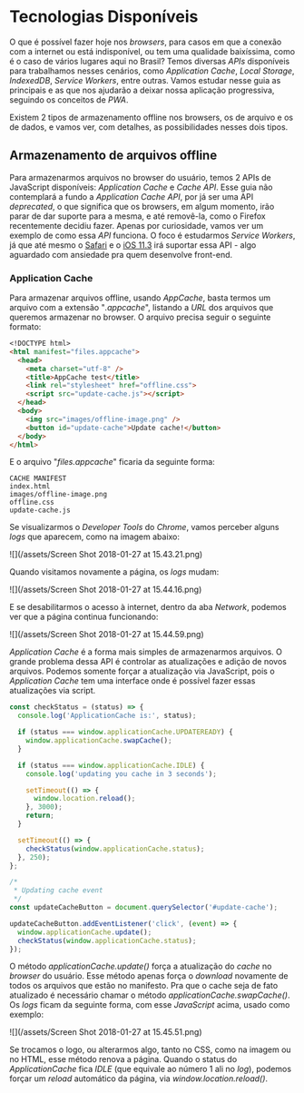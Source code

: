 # Tecnologias Disponíveis

O que é possível fazer hoje nos _browsers_, para casos em que a conexão com a internet ou está indisponível, ou tem uma qualidade baixíssima, como é o caso de vários lugares aqui no Brasil? Temos diversas _APIs_ disponíveis para trabalhamos nesses cenários, como _Application Cache_, _Local Storage_, _IndexedDB_, _Service Workers_, entre outras. Vamos estudar nesse guia as principais e as que nos ajudarão a deixar nossa aplicação progressiva, seguindo os conceitos de _PWA_.

Existem 2 tipos de armazenamento offline nos browsers, os de arquivo e os de dados, e vamos ver, com detalhes, as possibilidades nesses dois tipos.

## Armazenamento de arquivos offline

Para armazenarmos arquivos no browser do usuário, temos 2 APIs de JavaScript disponíveis: _Application Cache_ e _Cache API_. Esse guia não contemplará a fundo a _Application Cache API_, por já ser uma API _deprecated_, o que significa que os browsers, em algum momento, irão parar de dar suporte para a mesma, e até removê-la, como o Firefox recentemente decidiu fazer. Apenas por curiosidade, vamos ver um exemplo de como essa _API_ funciona. O foco é estudarmos _Service Workers_, já que até mesmo o [Safari](https://developer.apple.com/library/content/releasenotes/General/WhatsNewInSafari/Articles/Safari_11_1.html) e o [iOS 11.3](https://webkit.org/blog/8084/release-notes-for-safari-technology-preview-48/) irá suportar essa API - algo aguardado com ansiedade pra quem desenvolve front-end.

### Application Cache

Para armazenar arquivos offline, usando _AppCache_, basta termos um arquivo com a extensão "_.appcache_", listando a _URL_ dos arquivos que queremos armazenar no browser. O arquivo precisa seguir o seguinte formato:

```markdown
<!DOCTYPE html>
<html manifest="files.appcache">
  <head>
    <meta charset="utf-8" />
    <title>AppCache test</title>
    <link rel="stylesheet" href="offline.css">
    <script src="update-cache.js"></script>
  </head>
  <body>
    <img src="images/offline-image.png" />
    <button id="update-cache">Update cache!</button>
  </body>
</html>
```

E o arquivo "_files.appcache_" ficaria da seguinte forma:

```
CACHE MANIFEST
index.html
images/offline-image.png
offline.css
update-cache.js
```

Se visualizarmos o _Developer Tools_ do _Chrome_, vamos perceber alguns _logs_ que aparecem, como na imagem abaixo:

![](/assets/Screen Shot 2018-01-27 at 15.43.21.png)

Quando visitamos novamente a página, os _logs_ mudam:

![](/assets/Screen Shot 2018-01-27 at 15.44.16.png)

E se desabilitarmos o acesso à internet, dentro da aba _Network_, podemos ver que a página continua funcionando:

![](/assets/Screen Shot 2018-01-27 at 15.44.59.png)

_Application Cache_ é a forma mais simples de armazenarmos arquivos. O grande problema dessa API é controlar as atualizações e adição de novos arquivos. Podemos somente forçar a atualização via JavaScript, pois o _Application Cache_ tem uma interface onde é possível fazer essas atualizações via script.

```js
const checkStatus = (status) => {
  console.log('ApplicationCache is:', status);

  if (status === window.applicationCache.UPDATEREADY) {
    window.applicationCache.swapCache();
  }

  if (status === window.applicationCache.IDLE) {
    console.log('updating you cache in 3 seconds');

    setTimeout(() => {
      window.location.reload();
    }, 3000);
    return;
  }

  setTimeout(() => {
    checkStatus(window.applicationCache.status);
  }, 250);
};

/*
 * Updating cache event
 */
const updateCacheButton = document.querySelector('#update-cache');

updateCacheButton.addEventListener('click', (event) => {
  window.applicationCache.update();
  checkStatus(window.applicationCache.status);
});


```

O método _applicationCache.update\(\)_ força a atualização do _cache_ no _browser_ do usuário. Esse método apenas força o _download_ novamente de todos os arquivos que estão no manifesto. Pra que o cache seja de fato atualizado é necessário chamar o método _applicationCache.swapCache\(\)_. Os _logs_ ficam da seguinte forma, com esse _JavaScript_ acima, usado como exemplo:

![](/assets/Screen Shot 2018-01-27 at 15.45.51.png)

Se trocamos o logo, ou alterarmos algo, tanto no CSS, como na imagem ou no HTML, esse método renova a página. Quando o status do _ApplicationCache_ fica _IDLE_ \(que equivale ao número 1 ali no _log_\), podemos forçar um _reload_ automático da página, via _window.location.reload\(\)_.

